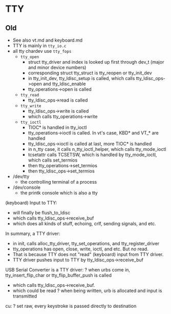 # TTY

## Old

* See also vt.md and keyboard.md
* TTY is mainly in `tty_io.c`
* all tty chardev use `tty_fops`
  * `tty_open`
    * struct tty_driver and index is looked up first through dev_t (major and minor device numbers)
    * corresponding struct tty_struct is tty_reopen or tty_init_dev
    * in tty_init_dev, tty_ldisc_setup is called, which calls tty_ldisc_ops->open and tty_ldisc_enable
    * tty_operations->open is called
  * `tty_read`
    * tty_ldisc_ops->read is called
  * `tty_write`
    * tty_ldisc_ops->write is called
    * which calls tty_operations->write
  * `tty_ioctl`
    * TIOC* is handled in tty_ioctl
    * tty_operations->ioctl is called.  In vt's case, KBD* and VT_*  are handled
    * tty_ldisc_ops->ioctl is called at last, more TIOC* is handled
    * in n_tty case, it calls n_tty_ioctl_helper, which calls tty_mode_ioctl
    * tcsetattr calls TCSETSW, which is handled by tty_mode_ioctl, which calls set_termios
    * then tty_operations->set_termios
    * then tty_ldisc_ops->set_termios
* /dev/tty
  * the controlling terminal of a process
* /dev/console
  * the printk console which is also a tty


(keyboard) Input to TTY:
* will finally be flush_to_ldisc
* which calls tty_ldisc_ops->receive_buf
* which does all kinds of stuff, echoing, crlf, sending signals, and etc.

In summary, a TTY driver:
* in init, calls alloc_tty_driver, tty_set_operations, and tty_register_driver
* tty_operations has open, close, write, ioctl, and etc.  But _no_ read.
* That is because TTY does not "read" (keyboard) input from TTY driver.
* TTY driver pushes input to TTY by tty_ldisc_ops->receive_buf

USB Serial Converter is a TTY driver:
? when urbs come in, tty_insert_flip_char or tty_flip_buffer_push is called
* which calls tty_ldisc_ops->receive_buf.
* which could be read
? when being written, urb is allocated and input is transmitted

cu:
? set raw, every keystroke is passed directly to destination
